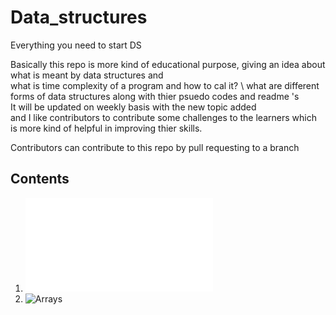 # Data_structures
Everything you need to start DS

Basically this repo is more kind of educational purpose, giving an idea about what is meant by data structures and \
what is time complexity of a program and how to cal it? \ 
what are different forms of data structures along with thier psuedo codes and readme 's \
It will be updated on weekly basis with the new topic added \
and I like contributors to contribute some challenges to the learners which is more kind of helpful in improving thier skills.

Contributors can contribute to this repo by pull requesting to a branch 

## Contents
  1. ![Intro to DS and time_complexity](DataStructure_and_ComputationalComplexity_Intro.md)
  2. ![Arrays](Static_And_Dynamic_Arrays)
